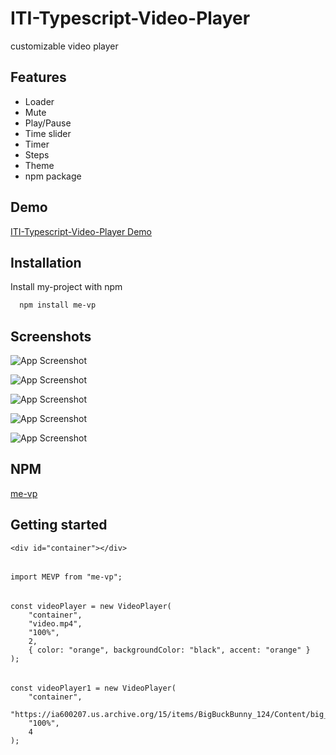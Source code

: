 # ITI-Typescript-Video-Player

customizable video player

## Features

- Loader
- Mute
- Play/Pause
- Time slider
- Timer
- Steps
- Theme
- npm package

## Demo

[ITI-Typescript-Video-Player Demo](https://iti-typescript-video-player.vercel.app/)

## Installation

Install my-project with npm

```bash
  npm install me-vp
```

## Screenshots

![App Screenshot](https://i.ibb.co/TMqj4hCR/Screenshot-2025-01-29-184236.png)

![App Screenshot](https://i.ibb.co/HLy5pzLR/Screenshot-2025-02-01-192958.png)

![App Screenshot](https://i.ibb.co/j9VgT25X/Screenshot-2025-02-01-193026.png)

![App Screenshot](https://i.ibb.co/vvKX1kn8/Screenshot-2025-02-01-193139.png)

![App Screenshot](https://i.ibb.co/j9SXMgPm/Screenshot-2025-02-01-193208.png)

## NPM

[me-vp](https://www.npmjs.com/package/me-vp)

## Getting started

    <div id="container"></div>

######

    import MEVP from "me-vp";

######

    const videoPlayer = new VideoPlayer(
        "container",
        "video.mp4",
        "100%",
        2,
        { color: "orange", backgroundColor: "black", accent: "orange" }
    );

######

    const videoPlayer1 = new VideoPlayer(
        "container",
        "https://ia600207.us.archive.org/15/items/BigBuckBunny_124/Content/big_buck_bunny_720p_surround.mp4",
        "100%",
        4
    );
